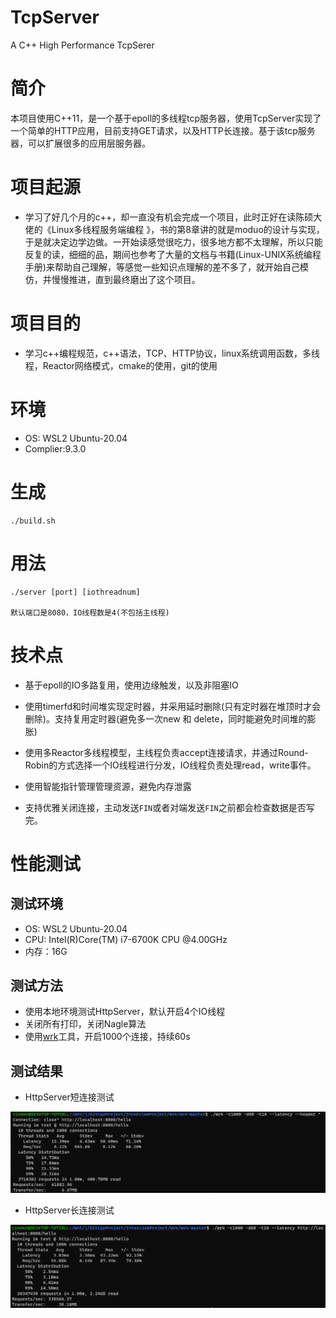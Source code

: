 # TcpServer

A C++ High Performance TcpSerer

# 简介

本项目使用C++11，是一个基于epoll的多线程tcp服务器，使用TcpServer实现了一个简单的HTTP应用，目前支持GET请求，以及HTTP长连接。基于该tcp服务器，可以扩展很多的应用层服务器。

# 项目起源

* 学习了好几个月的c++，却一直没有机会完成一个项目，此时正好在读陈硕大佬的《Linux多线程服务端编程 》，书的第8章讲的就是moduo的设计与实现，于是就决定边学边做。一开始读感觉很吃力，很多地方都不太理解，所以只能反复的读，细细的品，期间也参考了大量的文档与书籍(Linux-UNIX系统编程手册)来帮助自己理解，等感觉一些知识点理解的差不多了，就开始自己模仿，并慢慢推进，直到最终磨出了这个项目。

# 项目目的

* 学习c++编程规范，c++语法，TCP、HTTP协议，linux系统调用函数，多线程，Reactor网络模式，cmake的使用，git的使用

# 环境

* OS: WSL2 Ubuntu-20.04
* Complier:9.3.0

# 生成

```
./build.sh
```

#  用法

```
./server [port] [iothreadnum]

默认端口是8080，IO线程数是4(不包括主线程)
```

# 技术点

* 基于epoll的IO多路复用，使用边缘触发，以及非阻塞IO
* 使用timerfd和时间堆实现定时器，并采用延时删除(只有定时器在堆顶时才会删除)。支持复用定时器(避免多一次new 和 delete，同时能避免时间堆的膨胀)
* 使用多Reactor多线程模型，主线程负责accept连接请求，并通过Round-Robin的方式选择一个IO线程进行分发，IO线程负责处理read，write事件。

* 使用智能指针管理管理资源，避免内存泄露

* 支持优雅关闭连接，主动发送`FIN`或者对端发送`FIN`之前都会检查数据是否写完。

# 性能测试

## 测试环境

* OS: WSL2 Ubuntu-20.04
* CPU: Intel(R)Core(TM) i7-6700K CPU @4.00GHz
* 内存：16G

## 测试方法

* 使用本地环境测试HttpServer，默认开启4个IO线程
* 关闭所有打印，关闭Nagle算法
* 使用[wrk](https://github.com/wg/wrk)工具，开启1000个连接，持续60s

## 测试结果

* HttpServer短连接测试

![](image/wrk短连接.png)

* HttpServer长连接测试

![](image/wrk长连接.png)